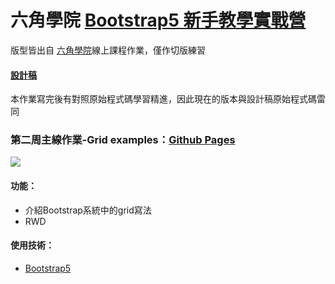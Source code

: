 # 六角學院 [Bootstrap5 新手教學實戰營](https://hackmd.io/@YmcMgo-NSKOqgTGAjl_5tg/ryar-vGOd/%2FNdGKchTeRBqbkTMiQ2HSmw)
版型皆出自 [六角學院](https://www.hexschool.com/)線上課程作業，僅作切版練習
#### [設計稿](https://bootstrap5.hexschool.com/docs/5.0/examples/grid/)
本作業寫完後有對照原始程式碼學習精進，因此現在的版本與設計稿原始程式碼雷同
### 第二周主線作業-Grid examples：[Github Pages](https://joyun25.github.io/grid-examples-practice-bootstrap5/)
![](https://i.imgur.com/ntoG2A7.png)
#### 功能：
- 介紹Bootstrap系統中的grid寫法
- RWD
#### 使用技術：
- [Bootstrap5](https://getbootstrap.com/docs/5.0/getting-started/introduction/)
